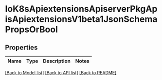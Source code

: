 # IoK8sApiextensionsApiserverPkgApisApiextensionsV1beta1JsonSchemaPropsOrBool

## Properties
Name | Type | Description | Notes
------------ | ------------- | ------------- | -------------

[[Back to Model list]](../README.md#documentation-for-models) [[Back to API list]](../README.md#documentation-for-api-endpoints) [[Back to README]](../README.md)


